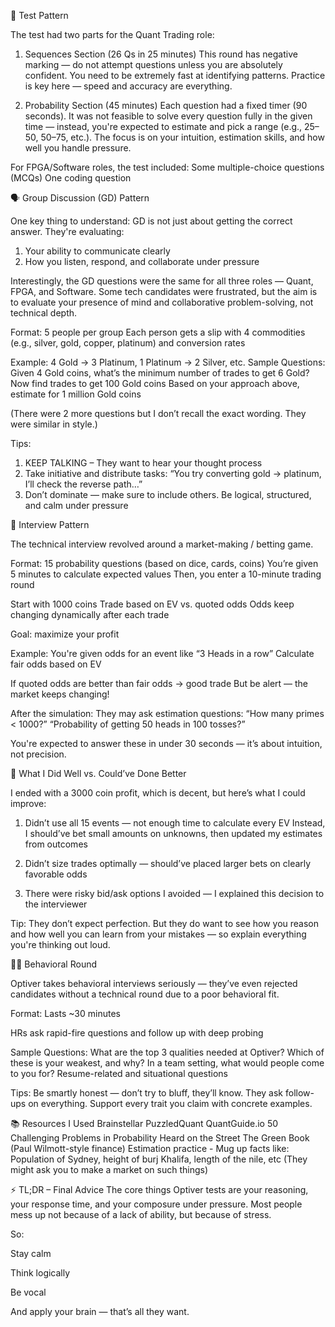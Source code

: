🧪 Test Pattern

The test had two parts for the Quant Trading role:

  1. Sequences Section (26 Qs in 25 minutes)
  This round has negative marking — do not attempt questions unless you are absolutely confident. You need to be extremely fast at identifying patterns.
  Practice is key here — speed and accuracy are everything.

  2. Probability Section (45 minutes)
  Each question had a fixed timer (90 seconds). It was not feasible to solve every question fully in the given time — instead, you're expected to estimate and pick a range (e.g., 25–50, 50–75, etc.).
  The focus is on your intuition, estimation skills, and how well you handle pressure.

For FPGA/Software roles, the test included:
  Some multiple-choice questions (MCQs)
  One coding question

🗣️ Group Discussion (GD) Pattern

One key thing to understand: GD is not just about getting the correct answer. They're evaluating:

  1. Your ability to communicate clearly
  2. How you listen, respond, and collaborate under pressure

Interestingly, the GD questions were the same for all three roles — Quant, FPGA, and Software. Some tech candidates were frustrated, but the aim is to evaluate your presence of mind and collaborative problem-solving, not technical depth.

Format:
  5 people per group
  Each person gets a slip with 4 commodities (e.g., silver, gold, copper, platinum) and conversion rates
  
  Example: 4 Gold → 3 Platinum, 1 Platinum → 2 Silver, etc.
  Sample Questions:
  Given 4 Gold coins, what’s the minimum number of trades to get 6 Gold?
  Now find trades to get 100 Gold coins
  Based on your approach above, estimate for 1 million Gold coins

(There were 2 more questions but I don’t recall the exact wording. They were similar in style.)

Tips:
  1. KEEP TALKING – They want to hear your thought process
  2. Take initiative and distribute tasks: “You try converting gold → platinum, I’ll check the reverse path…”
  3. Don’t dominate — make sure to include others. Be logical, structured, and calm under pressure

💬 Interview Pattern

The technical interview revolved around a market-making / betting game.

Format:
  15 probability questions (based on dice, cards, coins)
  You’re given 5 minutes to calculate expected values
  Then, you enter a 10-minute trading round
  
  Start with 1000 coins
  Trade based on EV vs. quoted odds
  Odds keep changing dynamically after each trade

  Goal: maximize your profit

Example:
  You're given odds for an event like “3 Heads in a row”
  Calculate fair odds based on EV

  If quoted odds are better than fair odds → good trade
  But be alert — the market keeps changing!

After the simulation:
They may ask estimation questions:
  “How many primes < 1000?”
  “Probability of getting 50 heads in 100 tosses?”

You're expected to answer these in under 30 seconds — it’s about intuition, not precision.

🧠 What I Did Well vs. Could’ve Done Better

I ended with a 3000 coin profit, which is decent, but here’s what I could improve:

  1. Didn’t use all 15 events — not enough time to calculate every EV
      Instead, I should’ve bet small amounts on unknowns, then updated my estimates from outcomes

  2. Didn’t size trades optimally — should’ve placed larger bets on clearly favorable odds
  3. There were risky bid/ask options I avoided — I explained this decision to the interviewer

Tip: They don’t expect perfection. But they do want to see how you reason and how well you can learn from your mistakes — so explain everything you're thinking out loud.

🧑‍💼 Behavioral Round

Optiver takes behavioral interviews seriously — they’ve even rejected candidates without a technical round due to a poor behavioral fit.

Format:
Lasts ~30 minutes

HRs ask rapid-fire questions and follow up with deep probing

Sample Questions:
  What are the top 3 qualities needed at Optiver?
  Which of these is your weakest, and why?
  In a team setting, what would people come to you for?
  Resume-related and situational questions

Tips:
  Be smartly honest — don’t try to bluff, they’ll know.
  They ask follow-ups on everything.
  Support every trait you claim with concrete examples.

📚 Resources I Used
  Brainstellar
  PuzzledQuant
  QuantGuide.io
  50 Challenging Problems in Probability
  Heard on the Street
  The Green Book (Paul Wilmott-style finance)
  Estimation practice - Mug up facts like: Population of Sydney, height of  burj Khalifa, length of the nile, etc
  (They might ask you to make a market on such things)

⚡ TL;DR – Final Advice
The core things Optiver tests are your reasoning, your response time, and your composure under pressure.
Most people mess up not because of a lack of ability, but because of stress.

So:

Stay calm

Think logically

Be vocal

And apply your brain — that’s all they want.
